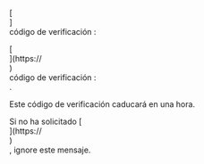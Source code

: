 [<br host>]<br action>código de verificación :<br code>

[<br host>](https://<br host>)<br action>código de verificación :<br code>.

Este código de verificación caducará en una hora.

Si no ha solicitado [<br host>](https://<br host>)<br action>, ignore este mensaje.
